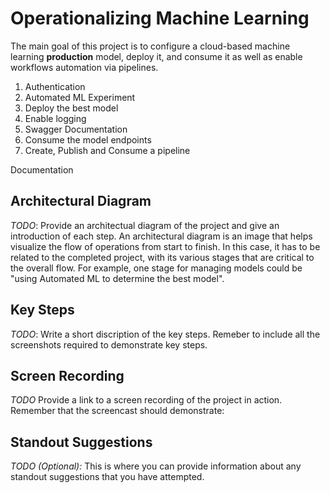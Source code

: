 

# Operationalizing Machine Learning 

The main goal of this project is to configure a cloud-based machine learning **production** model, deploy it, and consume it as well as enable workflows automation via pipelines.

1.  Authentication
2. Automated ML Experiment
3. Deploy the best model
4. Enable logging
5. Swagger Documentation
6. Consume the model endpoints
7. Create, Publish and Consume a pipeline

Documentation
## Architectural Diagram
*TODO*: Provide an architectual diagram of the project and give an introduction of each step. An architectural diagram is an image that helps visualize the flow of operations from start to finish. In this case, it has to be related to the completed project, with its various stages that are critical to the overall flow. For example, one stage for managing models could be "using Automated ML to determine the best model". 

## Key Steps
*TODO*: Write a short discription of the key steps. Remeber to include all the screenshots required to demonstrate key steps. 

## Screen Recording
*TODO* Provide a link to a screen recording of the project in action. Remember that the screencast should demonstrate:

## Standout Suggestions
*TODO (Optional):* This is where you can provide information about any standout suggestions that you have attempted.

